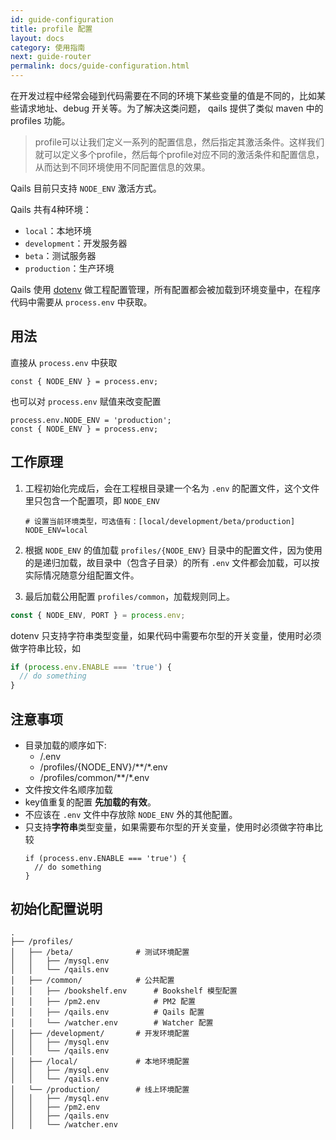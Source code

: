 ```yaml
---
id: guide-configuration
title: profile 配置
layout: docs
category: 使用指南
next: guide-router
permalink: docs/guide-configuration.html
---
```


在开发过程中经常会碰到代码需要在不同的环境下某些变量的值是不同的，比如某些请求地址、debug 开关等。为了解决这类问题， qails 提供了类似 maven 中的 profiles 功能。

>profile可以让我们定义一系列的配置信息，然后指定其激活条件。这样我们就可以定义多个profile，然后每个profile对应不同的激活条件和配置信息，从而达到不同环境使用不同配置信息的效果。

Qails 目前只支持 `NODE_ENV` 激活方式。

Qails 共有4种环境：

- `local`：本地环境
- `development`：开发服务器
- `beta`：测试服务器
- `production`：生产环境

Qails 使用 [dotenv](https://www.npmjs.com/package/dotenv) 做工程配置管理，所有配置都会被加载到环境变量中，在程序代码中需要从 `process.env` 中获取。

## 用法

直接从 `process.env` 中获取

```
const { NODE_ENV } = process.env;
```

也可以对 `process.env` 赋值来改变配置

```
process.env.NODE_ENV = 'production';
const { NODE_ENV } = process.env;
```

## 工作原理

1. 工程初始化完成后，会在工程根目录建一个名为 `.env` 的配置文件，这个文件里只包含一个配置项，即 `NODE_ENV`

    ```
    # 设置当前环境类型，可选值有：[local/development/beta/production]
    NODE_ENV=local
    ```

2. 根据 `NODE_ENV` 的值加载 `profiles/{NODE_ENV}` 目录中的配置文件，因为使用的是递归加载，故目录中（包含子目录）的所有 `.env` 文件都会加载，可以按实际情况随意分组配置文件。

3. 最后加载公用配置 `profiles/common`，加载规则同上。

```js
const { NODE_ENV, PORT } = process.env;
```

dotenv 只支持字符串类型变量，如果代码中需要布尔型的开关变量，使用时必须做字符串比较，如

```js
if (process.env.ENABLE === 'true') {
  // do something
}
```

## 注意事项

- 目录加载的顺序如下:
    - /.env
    - /profiles/{NODE_ENV}/\*\*/*.env
    - /profiles/common/\*\*/*.env
- 文件按文件名顺序加载
- key值重复的配置 **先加载的有效**。
- 不应该在 `.env` 文件中存放除 `NODE_ENV` 外的其他配置。
- 只支持**字符串**类型变量，如果需要布尔型的开关变量，使用时必须做字符串比较
    ```
    if (process.env.ENABLE === 'true') {
      // do something
    }
    ```

## 初始化配置说明

```
.
├── /profiles/
│   ├── /beta/              # 测试环境配置
│   │   ├── /mysql.env
│   │   └── /qails.env
│   ├── /common/            # 公共配置
│   │   ├── /bookshelf.env      # Bookshelf 模型配置
│   │   ├── /pm2.env            # PM2 配置
│   │   ├── /qails.env          # Qails 配置
│   │   └── /watcher.env        # Watcher 配置
│   ├── /development/       # 开发环境配置
│   │   ├── /mysql.env
│   │   └── /qails.env
│   ├── /local/             # 本地环境配置
│   │   ├── /mysql.env
│   │   └── /qails.env
│   └── /production/        # 线上环境配置
│   │   ├── /mysql.env
│   │   ├── /pm2.env
│   │   ├── /qails.env
│   │   └── /watcher.env
```
